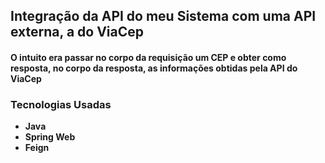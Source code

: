 ## Integração da API do meu Sistema com uma API externa, a do ViaCep
<h4>O intuito era passar no corpo da requisição um CEP e obter como resposta, no corpo da resposta, as informações obtidas pela API do ViaCep</h4>

### Tecnologias Usadas
<ul>
  <li><strong>Java</strong></li>
  <li><strong>Spring Web</strong></li>
  <li><strong>Feign</strong></li>
</ul>
